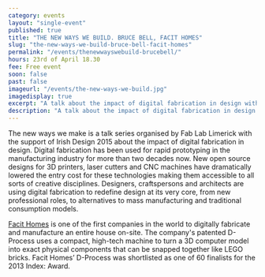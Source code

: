 ```yaml
---
category: events
layout: "single-event"
published: true
title: "THE NEW WAYS WE BUILD. BRUCE BELL, FACIT HOMES"
slug: "the-new-ways-we-build-bruce-bell-facit-homes"
permalink: "/events/thenewwayswebuild-brucebell/"
hours: 23rd of April 18.30
fee: Free event
soon: false
past: false
imageurl: "/events/the-new-ways-we-build.jpg"
imagedisplay: true
excerpt: "A talk about the impact of digital fabrication in design with the support of Irish Design 2015. "
description: "A talk about the impact of digital fabrication in design with the support of Irish Design 2015. "
---
```


The new ways we make is a talk series organised by Fab Lab Limerick with the support of Irish Design 2015 about the impact of digital fabrication in design. Digital fabrication has been used for rapid prototyping in the manufacturing industry for more than two decades now. New open source designs for 3D printers, laser cutters and CNC machines have dramatically lowered the entry cost for these technologies making them accessible to all sorts of creative disciplines. Designers, craftspersons and architects are using digital fabrication to redefine design at its very core, from new professional roles, to alternatives to mass manufacturing and traditional consumption models.

[Facit Homes](http://facit-homes.com) is one of the first companies in the world to digitally fabricate and manufacture an entire house on-site. The company's patented D-Process uses a compact, high-tech machine to turn a 3D computer model into exact physical components that can be snapped together like LEGO bricks. Facit Homes’ D-Process was shortlisted as one of 60 finalists for the 2013 Index: Award.